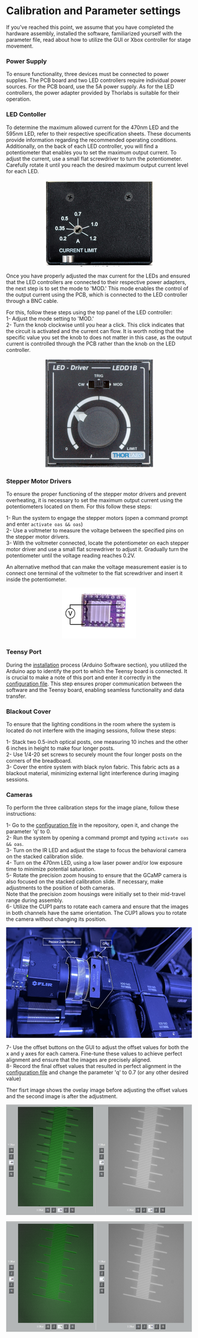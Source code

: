 # Calibration and Parameter settings

If you've reached this point, we assume that you have completed the hardware assembly, installed the software, familiarized yourself with the parameter file, 
read about how to utilize the GUI or Xbox controller for stage movement.

### Power Supply

To ensure functionality, three devices must be connected to power supplies. The PCB board and two LED controllers require individual power sources. 
For the PCB board, use the 5A power supply. As for the LED controllers, the power adapter provided by Thorlabs is suitable for their operation.

### LED Contoller


To determine the maximum allowed current for the 470nm LED and the 595nm LED, refer to their respective specification sheets. These documents provide information
regarding the recommended operating conditions. Additionally, on the back of each LED controller, you will find a potentiometer that enables you to set the maximum output current.
To adjust the current, use a small flat screwdriver to turn the potentiometer. Carefully rotate it until you reach the desired maximum output current level for each LED. 

<p align="center">
  <img src="../images/images/potentiometer.png" alt="Image" width="300">
</p>

Once you have properly adjusted the max current for the LEDs and ensured that the LED controllers are connected to their respective power adapters, the next step is to set
the mode to 'MOD.' This mode enables the control of the output current using the PCB, which is connected to the LED controller through a BNC cable.

For this, follow these steps using the top panel of the LED controller:  
  1- Adjust the mode setting to 'MOD.'  
  2- Turn the knob clockwise until you hear a click. This click indicates that the circuit is activated and the current can flow.
It is worth noting that the specific value you set the knob to does not matter in this case, as the output current is controlled through the PCB rather than the knob on the LED controller.

<p align="center">
  <img src="../images/images/top_panel.png" alt="Image" width="300">
</p>

### Stepper Motor Drivers

To ensure the proper functioning of the stepper motor drivers and prevent overheating, it is necessary to set the maximum output current using the potentiometers located on them. For this follow these steps:  

1- Run the system to engage the stepper motors (open a command prompt and enter `activate oas && oas`)  
2- Use a voltmeter to measure the voltage between the specified pins on the stepper motor drivers.  
3- With the voltmeter connected, locate the potentiometer on each stepper motor driver and use a small flat screwdriver to adjust it. Gradually turn the potentiometer until the voltage reading reaches 0.2V.  

An alternative method that can make the voltage measurement easier is to connect one terminal of the voltmeter to the flat screwdriver and insert it inside the potentiometer.

<p align="center">
  <img src="../images/images/stepper_motor.png" alt="Image" width="200">
</p>

### Teensy Port

During the [installation](installation.md) process (Arduino Software section), you utilized the Arduino app to identify the port to which the Teensy board is connected. It is crucial to make a note of this port and enter it correctly in the [configuration file](../configs.json). This step ensures proper communication between the software and the Teensy board, enabling seamless functionality and data transfer.

### Blackout Cover

To ensure that the lighting conditions in the room where the system is located do not interfere with the imaging sessions, follow these steps:  

1- Stack two 0.5-inch optical posts, one measuring 10 inches and the other 6 inches in height to make four longer posts.  
2- Use 1/4-20 set screws to securely mount the four longer posts on the corners of the breadboard.  
3- Cover the entire system with black nylon fabric. This fabric acts as a blackout material, minimizing external light interference during imaging sessions.  

### Cameras


To perform the three calibration steps for the image plane, follow these instructions:  

1- Go to the [configuration file](../configs.json) in the repository, open it, and change the parameter 'q' to 0.  
2- Run the system by opening a command prompt and typing `activate oas && oas`.  
3- Turn on the IR LED and adjust the stage to focus the behavioral camera on the stacked calibration slide.  
4- Turn on the 470nm LED, using a low laser power and/or low exposure time to minimize potential saturation.  
5- Rotate the precision zoom housing to ensure that the GCaMP camera is also focused on the stacked calibration slide. If necessary, make adjustments to the position of both cameras.  
Note that the precision zoom housings were initially set to their mid-travel range during assembly.  
6- Utilize the CUP1 parts to rotate each camera and ensure that the images in both channels have the same orientation. The CUP1 allows you to rotate the camera without changing its position.

<p align="center">
  <img src="../images/images/camera.png" alt="Image" height="300">
</p>

7- Use the offset buttons on the GUI to adjust the offset values for both the x and y axes for each camera. Fine-tune these values to achieve perfect alignment and ensure that the images are precisely aligned.  
8- Record the final offset values that resulted in perfect alignment in the [configuration file](../configs.json) and change the parameter 'q' to 0.7 (or any other desired value)  

Ther fisrt image shows the ovelay image before adjusting the offset values and the second image is after the adjustment.  

<p align="center">
  <img src="../images/images/before.PNG" alt="Image" height="300">
</p>
<p align="center">
  <img src="../images/images/after.PNG" alt="Image" height="300">
</p>



